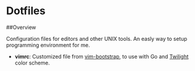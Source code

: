 Dotfiles
========

##Overview

Configuration files for editors and other UNIX tools. An easly way to setup programming environment for me.

 * **vimrc**: Customized file from [vim-bootstrap](http://vim-bootstrap.com/), to use with Go and [Twilight](https://github.com/vim-scripts/twilight256.vim) color scheme.
